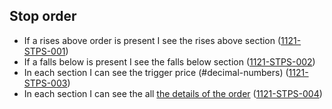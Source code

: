## Stop order

- If a rises above order is present I see the rises above section (<a name="1121-STPS-001" href="#1121-STPS-001">1121-STPS-001</a>)
- If a falls below is present I see the falls below section (<a name="1121-STPS-002" href="#1121-STPS-002">1121-STPS-002</a>)
- In each section I can see the trigger price (#decimal-numbers) (<a name="1121-STPS-003" href="#1121-STPS-003">1121-STPS-003</a>)
- In each section I can see the all [the details of the order](#order-submission) (<a name="1121-STPS-004" href="#1121-STPS-004">1121-STPS-004</a>)
